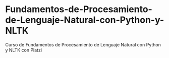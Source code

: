 # Fundamentos-de-Procesamiento-de-Lenguaje-Natural-con-Python-y-NLTK
Curso de Fundamentos de Procesamiento de Lenguaje Natural con Python y NLTK con Platzi
